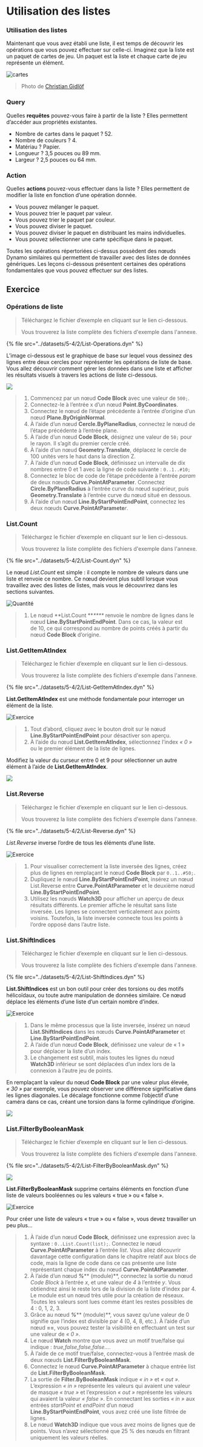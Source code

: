 # Utilisation des listes

### Utilisation des listes

Maintenant que vous avez établi une liste, il est temps de découvrir les opérations que vous pouvez effectuer sur celle-ci. Imaginez que la liste est un paquet de cartes de jeu. Un paquet est la liste et chaque carte de jeu représente un élément.

![cartes](../images/5-4/2/Playing\_cards\_modified.jpg)

> Photo de [Christian Gidlöf](https://commons.wikimedia.org/wiki/File:Playing\_cards\_modified.jpg)

### Query

Quelles **requêtes** pouvez-vous faire à partir de la liste ? Elles permettent d’accéder aux propriétés existantes.

* Nombre de cartes dans le paquet ? 52\.
* Nombre de couleurs ? 4\.
* Matériau ? Papier.
* Longueur ? 3,5 pouces ou 89 mm.
* Largeur ? 2,5 pouces ou 64 mm.

### Action

Quelles **actions** pouvez-vous effectuer dans la liste ? Elles permettent de modifier la liste en fonction d’une opération donnée.

* Vous pouvez mélanger le paquet.
* Vous pouvez trier le paquet par valeur.
* Vous pouvez trier le paquet par couleur.
* Vous pouvez diviser le paquet.
* Vous pouvez diviser le paquet en distribuant les mains individuelles.
* Vous pouvez sélectionner une carte spécifique dans le paquet.

Toutes les opérations répertoriées ci-dessus possèdent des nœuds Dynamo similaires qui permettent de travailler avec des listes de données génériques. Les leçons ci-dessous présentent certaines des opérations fondamentales que vous pouvez effectuer sur des listes.

## **Exercice**

### **Opérations de liste**

> Téléchargez le fichier d’exemple en cliquant sur le lien ci-dessous.
>
> Vous trouverez la liste complète des fichiers d'exemple dans l'annexe.

{% file src="../datasets/5-4/2/List-Operations.dyn" %}

L’image ci-dessous est le graphique de base sur lequel vous dessinez des lignes entre deux cercles pour représenter les opérations de liste de base. Vous allez découvrir comment gérer les données dans une liste et afficher les résultats visuels à travers les actions de liste ci-dessous.

![](../images/5-4/2/workingwithlist-listoperation.jpg)

> 1. Commencez par un nœud **Code Block** avec une valeur de `500;`.
> 2. Connectez-le à l’entrée x d’un nœud **Point.ByCoordinates**.
> 3. Connectez le nœud de l’étape précédente à l’entrée d’origine d’un nœud **Plane.ByOriginNormal**.
> 4. À l’aide d’un nœud **Cercle.ByPlaneRadius**, connectez le nœud de l’étape précédente à l’entrée plane.
> 5. À l’aide d’un nœud **Code Block**, désignez une valeur de `50;` pour le rayon. Il s’agit du premier cercle créé.
> 6. À l’aide d’un nœud **Geometry.Translate**, déplacez le cercle de 100 unités vers le haut dans la direction Z.
> 7. À l’aide d’un nœud **Code Block**, définissez un intervalle de dix nombres entre 0 et 1 avec la ligne de code suivante : `0..1..#10;`
> 8. Connectez le bloc de code de l’étape précédente à l’entrée _param_ de deux nœuds **Curve.PointAtParameter**. Connectez **Circle.ByPlaneRadius** à l’entrée curve du nœud supérieur, puis **Geometry.Translate** à l’entrée curve du nœud situé en dessous.
> 9. À l’aide d’un nœud **Line.ByStartPointEndPoint**, connectez les deux nœuds **Curve.PointAtParamete**_r_.

### List.Count

> Téléchargez le fichier d’exemple en cliquant sur le lien ci-dessous.
>
> Vous trouverez la liste complète des fichiers d'exemple dans l'annexe.

{% file src="../datasets/5-4/2/List-Count.dyn" %}

Le nœud _List.Count_ est simple : il compte le nombre de valeurs dans une liste et renvoie ce nombre. Ce nœud devient plus subtil lorsque vous travaillez avec des listes de listes, mais vous le découvrirez dans les sections suivantes.

![Quantité](../images/5-4/2/workingwithlist-listoperation-listcount.jpg)

> 1. Le nœud **List.Count **_****_ renvoie le nombre de lignes dans le nœud **Line.ByStartPointEndPoint**. Dans ce cas, la valeur est de 10, ce qui correspond au nombre de points créés à partir du nœud **Code Block** d’origine.

### List.GetItemAtIndex

> Téléchargez le fichier d’exemple en cliquant sur le lien ci-dessous.
>
> Vous trouverez la liste complète des fichiers d'exemple dans l'annexe.

{% file src="../datasets/5-4/2/List-GetItemAtIndex.dyn" %}

**List.GetItemAtIndex** est une méthode fondamentale pour interroger un élément de la liste.

![Exercice](../images/5-4/2/workingwithlist-getitemindex01.jpg)

> 1. Tout d’abord, cliquez avec le bouton droit sur le nœud **Line.ByStartPointEndPoint** pour désactiver son aperçu.
> 2. À l’aide du nœud **List.GetItemAtIndex**, sélectionnez l’index _« 0 »_ ou le premier élément de la liste de lignes.

Modifiez la valeur du curseur entre 0 et 9 pour sélectionner un autre élément à l’aide de **List.GetItemAtIndex**.

![](../images/5-4/2/workingwithlist-getitemindex02.gif)

### List.Reverse

> Téléchargez le fichier d’exemple en cliquant sur le lien ci-dessous.
>
> Vous trouverez la liste complète des fichiers d'exemple dans l'annexe.

{% file src="../datasets/5-4/2/List-Reverse.dyn" %}

_List.Reverse_ inverse l’ordre de tous les éléments d’une liste.

![Exercice](../images/5-4/2/workingwithlist-listreverse.jpg)

> 1. Pour visualiser correctement la liste inversée des lignes, créez plus de lignes en remplaçant le nœud **Code Block** par `0..1..#50;`.
> 2. Dupliquez le nœud **Line.ByStartPointEndPoint**, insérez un nœud List.Reverse entre **Curve.PointAtParameter** et le deuxième nœud **Line.ByStartPointEndPoint**.
> 3. Utilisez les nœuds **Watch3D** pour afficher un aperçu de deux résultats différents. Le premier affiche le résultat sans liste inversée. Les lignes se connectent verticalement aux points voisins. Toutefois, la liste inversée connecte tous les points à l’ordre opposé dans l’autre liste.

### List.ShiftIndices <a href="#listshiftindices" id="listshiftindices"></a>

> Téléchargez le fichier d’exemple en cliquant sur le lien ci-dessous.
>
> Vous trouverez la liste complète des fichiers d'exemple dans l'annexe.

{% file src="../datasets/5-4/2/List-ShiftIndices.dyn" %}

**List.ShiftIndices** est un bon outil pour créer des torsions ou des motifs hélicoïdaux, ou toute autre manipulation de données similaire. Ce nœud déplace les éléments d’une liste d’un certain nombre d’index.

![Exercice](../images/5-4/2/workingwithlist-shiftIndices01.jpg)

> 1. Dans le même processus que la liste inversée, insérez un nœud **List.ShiftIndices** dans les nœuds **Curve.PointAtParameter** et **Line.ByStartPointEndPoint**.
> 2. À l’aide d’un nœud **Code Block**, définissez une valeur de « 1 » pour déplacer la liste d’un index.
> 3. Le changement est subtil, mais toutes les lignes du nœud **Watch3D** inférieur se sont déplacées d’un index lors de la connexion à l’autre jeu de points.

En remplaçant la valeur du nœud **Code Block** par une valeur plus élevée, _« 30 »_ par exemple, vous pouvez observer une différence significative dans les lignes diagonales. Le décalage fonctionne comme l’objectif d’une caméra dans ce cas, créant une torsion dans la forme cylindrique d’origine.

![](../images/5-4/2/workingwithlist-shiftIndices02.jpg)

### List.FilterByBooleanMask <a href="#listfilterbybooleanmask" id="listfilterbybooleanmask"></a>

> Téléchargez le fichier d’exemple en cliquant sur le lien ci-dessous.
>
> Vous trouverez la liste complète des fichiers d'exemple dans l'annexe.

{% file src="../datasets/5-4/2/List-FilterByBooleanMask.dyn" %}

![](../images/5-4/2/ListFilterBool.png)

**List.FilterByBooleanMask** supprime certains éléments en fonction d’une liste de valeurs booléennes ou les valeurs « true » ou « false ».

![Exercice](../images/5-4/2/workingwithlist-filterbyboolmask.jpg)

Pour créer une liste de valeurs « true » ou « false », vous devez travailler un peu plus…

> 1. À l’aide d’un nœud **Code Block**, définissez une expression avec la syntaxe : `0..List.Count(list);`. Connectez le nœud **Curve.PointAtParameter** à l’entrée _list_. Vous allez découvrir davantage cette configuration dans le chapitre relatif aux blocs de code, mais la ligne de code dans ce cas présente une liste représentant chaque index du nœud **Curve.PointAtParameter**.
> 2. À l’aide d’un nœud _**%**_** (module)**, connectez la sortie du nœud _Code Block_ à l’entrée _x_, et une valeur de _4_ à l’entrée _y_. Vous obtiendrez ainsi le reste lors de la division de la liste d’index par 4. Le module est un nœud très utile pour la création de réseaux. Toutes les valeurs sont lues comme étant les restes possibles de 4 : 0, 1, 2, 3.
> 3. Grâce au nœud _**%**_** (module)**, vous savez qu’une valeur de 0 signifie que l’index est divisible par 4 (0, 4, 8, etc.). À l’aide d’un nœud **==**, vous pouvez tester la visibilité en effectuant un test sur une valeur de _« 0 »_.
> 4. Le nœud **Watch** montre que vous avez un motif true/false qui indique : _true,false,false,false…_.
> 5. À l’aide de ce motif true/false, connectez-vous à l’entrée mask de deux nœuds **List.FilterByBooleanMask**.
> 6. Connectez le nœud **Curve.PointAtParameter** à chaque entrée list de **List.FilterByBooleanMask**.
> 7. La sortie de **Filter.ByBooleanMask** indique _« in »_ et _« out »_. L’expression _« in »_ représente les valeurs qui avaient une valeur de masque _« true »_ et l’expression _« out »_ représente les valeurs qui avaient la valeur _« false »_. En connectant les sorties _« in »_ aux entrées _startPoint_ et _endPoint_ d’un nœud **Line.ByStartPointEndPoint**, vous avez créé une liste filtrée de lignes.
> 8. Le nœud **Watch3D** indique que vous avez moins de lignes que de points. Vous n’avez sélectionné que 25 % des nœuds en filtrant uniquement les valeurs réelles.
